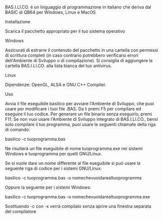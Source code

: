 BAS.I.LI.CO. è un linguaggio di programmazione in italiano che deriva dal BASIC di QB64 per Windows, Linux e MacOS

Installazione

Scarica il pacchetto appropriato per il tuo sistema operativo

Windows

Assicurati di estrarre il contenuto del pacchetto in una cartella con permessi di scrittura completi (in caso contrario potrebbero verificarsi errori dell'Ambiente di Sviluppo o di compilazione). Si consiglia di aggiungere la cartella BAS.I.LI.CO. alla lista bianca del tuo antivirus.

Linux

Dipendenze: OpenGL, ALSA e GNU C++ Compiler.

Uso

Avvia il file eseguibile basilico per avviare l'Ambiente di Sviluppo, che puoi usare per modificare i tuoi file .BAS. Da lì premi F5 per compilare ed eseguire il tuo codice. Per generare un file binario senza eseguirlo, premi F11. Se non vuoi usare l'Ambiente di Sviluppo Integrato di BAS.I.LI.CO., bensì solo compilare il tuo programma, puoi usare le seguenti chiamate della riga di comando:

basilico -c tuoprogramma.bas

Ne risulterà un file eseguibile di nome tuoprogramma.exe nei sistemi Windows e tuoprogramma per quelli GNU/Linux.

Se si vuole dare un nome differente al file eseguibile si può usare la seguente riga di codice per i sistemi GNU/Linux:

basilico -c tuoprogramma.bas -o nomechevuoidarealtuoprogramma

Oppure la seguente per i sistemi Windows:

basilico -c tuoprogramma.bas -o nomechevuoidarealtuoprogramma.exe

Sostituendo -c con -x verrà compilato senza aprire una finestra separata del compilatore